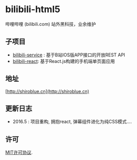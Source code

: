 # bilibili-html5

哔哩哔哩 (bilibili.com) 站外黑科技，业余维护


## 子项目
* [bilibili-service](https://github.com/WhiteBlue/bilibili-service) : 基于B站IOS版APP接口的开放REST API
* [bilibili-react](https://github.com/WhiteBlue/bilibili-react): 基于React.js构建的手机端单页面应用

## 地址

[http://shiroblue.cn](http://shiroblue.cn)

## 更新日志

* 2016.5 : 项目重构, 拥抱react, 弹幕组件进化为纯CSS模式....


## 许可
[MIT许可协议](http://www.opensource.org/licenses/mit-license.php).

